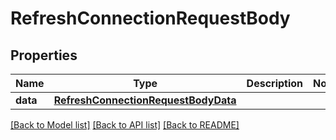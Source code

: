 # RefreshConnectionRequestBody

## Properties
Name | Type | Description | Notes
------------ | ------------- | ------------- | -------------
**data** | [**RefreshConnectionRequestBodyData**](RefreshConnectionRequestBodyData.md) |  | 

[[Back to Model list]](../README.md#documentation-for-models) [[Back to API list]](../README.md#documentation-for-api-endpoints) [[Back to README]](../README.md)

